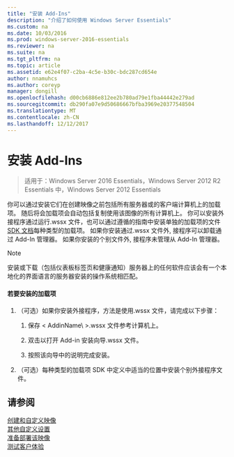 ```yaml
---
title: "安装 Add-Ins"
description: "介绍了如何使用 Windows Server Essentials"
ms.custom: na
ms.date: 10/03/2016
ms.prod: windows-server-2016-essentials
ms.reviewer: na
ms.suite: na
ms.tgt_pltfrm: na
ms.topic: article
ms.assetid: e62e4f07-c2ba-4c5e-b30c-bdc287cd654e
author: nnamuhcs
ms.author: coreyp
manager: dongill
ms.openlocfilehash: d00cb6886e812ee2b780ad79e1fba44442e279ad
ms.sourcegitcommit: db290fa07e9d50686667bfba3969e20377548504
ms.translationtype: MT
ms.contentlocale: zh-CN
ms.lasthandoff: 12/12/2017
---
```

# <a name="install-add-ins"></a>安装 Add-Ins

>适用于：Windows Server 2016 Essentials，Windows Server 2012 R2 Essentials 中，Windows Server 2012 Essentials

你可以通过安装它们在创建映像之前包括所有服务器或的客户端计算机上的加载项。 随后将会加载项会自动包括复制使用该图像的所有计算机上。 你可以安装外接程序通过运行.wssx 文件，也可以通过遵循的指南中安装单独的加载项的文件[SDK 文档](https://go.microsoft.com/fwlink/?LinkID=248648)每种类型的加载项。 如果你安装通过.wssx 文件外, 接程序可以卸载通过 Add-In 管理器。 如果你安装的个别文件外, 接程序未管理从 Add-In 管理器。  
  
> [!NOTE]
>  安装或下载（包括仪表板标签页和健康通知）服务器上的任何软件应该会有一个本地化的界面语言的服务器安装的操作系统相匹配。  
  
#### <a name="to-install-an-add-in"></a>若要安装的加载项  
  
1.  （可选）如果你安装外接程序，方法是使用.wssx 文件，请完成以下步骤：  
  
    1.  保存 < AddinName\ >.wssx 文件参考计算机上。  
  
    2.  双击以打开 Add-in 安装向导.wssx 文件。  
  
    3.  按照该向导中的说明完成安装。  
  
2.  （可选）每种类型的加载项 SDK 中定义中适当的位置中安装个别外接程序文件。  
  
## <a name="see-also"></a>请参阅  
 [创建和自定义映像](Creating-and-Customizing-the-Image.md)   
 [其他自定义设置](Additional-Customizations.md)   
 [准备部署该映像](Preparing-the-Image-for-Deployment.md)   
 [测试客户体验](Testing-the-Customer-Experience.md)
